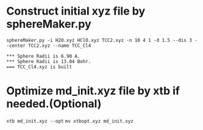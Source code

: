 # Construct initial xyz file by sphereMaker.py
```sphereMaker.py -i H2O.xyz HClO.xyz TCC2.xyz -n 10 4 1 -d 1.5 --dis 3 --center TCC2.xyz --name TCC_Cl4```

```
*** Sphere Radii is 6.90 A.
*** Sphere Radii is 13.04 Bohr.
=== TCC_Cl4.xyz is built
```

# Optimize md_init.xyz file by xtb if needed.(Optional)
```xtb md_init.xyz --opt```
```mv xtbopt.xyz md_init.xyz```